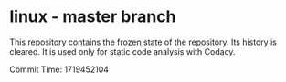 # linux - master branch

This repository contains the frozen state of the repository.
Its history is cleared. It is used only for static code
analysis with Codacy.

Commit Time: 1719452104